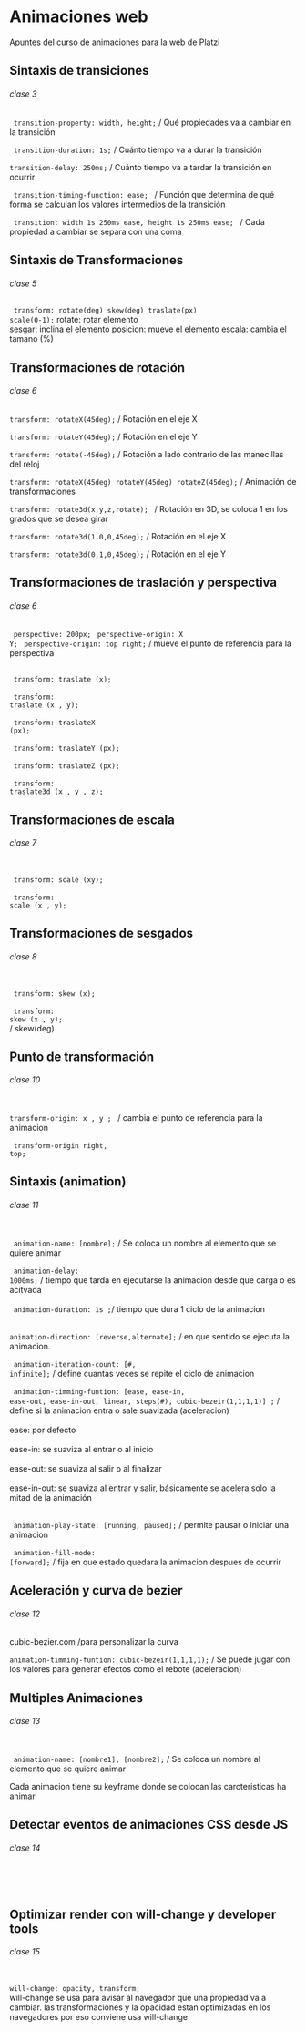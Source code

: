 # Animaciones web
Apuntes del curso de animaciones para la web de Platzi

## Sintaxis de transiciones
###### clase 3


 <code> transition-property: width, height;</code> / Qué propiedades va a cambiar en la transición
 

<code> transition-duration: 1s;</code> / Cuánto tiempo va a durar la transición


<code>transition-delay: 250ms;</code> / Cuánto tiempo va a tardar la transición en ocurrir


<code> transition-timing-function: ease; </code> / Función que determina de qué forma se calculan los valores intermedios de la transición

<code> transition: width 1s 250ms ease, height 1s 250ms ease; </code> / Cada propiedad a cambiar se separa con una coma


## Sintaxis de Transformaciones
###### clase 5


 <code> transform: rotate(deg) skew(deg) traslate(px) scale(0-1);</code> 
 rotate: rotar elemento    
 sesgar: inclina el elemento
 posicion: mueve el elemento
 escala: cambia el tamano (%)
 
 
 ## Transformaciones de rotación
###### clase 6


<code>transform: rotateX(45deg);</code> / Rotación en el eje X 

<code>transform: rotateY(45deg);</code> / Rotación en el eje Y

<code>transform: rotate(-45deg);</code> / Rotación a lado contrario de las manecillas del reloj 

<code>transform: rotateX(45deg) rotateY(45deg) rotateZ(45deg);</code> / Animación de transformaciones 

<code>transform: rotate3d(x,y,z,rotate); </code> / Rotación en 3D, se coloca 1 en los grados que se desea girar 

<code>transform: rotate3d(1,0,0,45deg);</code>   / Rotación en el eje X 

<code>transform: rotate3d(0,1,0,45deg);</code> / Rotación en el eje Y


 ## Transformaciones de traslación y perspectiva
###### clase 6

<code> perspective: 200px;</code> 
<code> perspective-origin: X Y;</code>
<code> perspective-origin: top right;</code> / mueve el punto de referencia para la perspectiva

<br><code> transform: traslate (x);</code></br>
<br><code> transform: traslate (x , y);</code></br>
<br><code> transform: traslateX (px);</code></br>
<br><code> transform: traslateY (px);</code></br>
<br><code> transform: traslateZ (px);</code></br>
<br><code> transform: traslate3d (x , y , z);</code></br>

## Transformaciones de escala
###### clase 7

<br><code> transform: scale (xy);</code></br>
<br><code> transform: scale (x , y);</code></br>


## Transformaciones de sesgados
###### clase 8

<br><code> transform: skew (x);</code></br>
<br><code> transform: skew (x , y);</code></br> / skew(deg)

## Punto de transformación
###### clase 10

<br><code>transform-origin: x , y ; </code> / cambia el punto de referencia para la animacion</br>
<br><code> transform-origin right, top;</code></br>

## Sintaxis (animation)
###### clase 11

<br><code> animation-name: [nombre];</code> / Se coloca un nombre al elemento que se quiere animar</br>
<br><code> animation-delay: 1000ms;</code> / tiempo que tarda en ejecutarse la animacion desde que carga o es acitvada</br>
<br><code> animation-duration: 1s ;</code>/ tiempo que dura 1 ciclo de la animacion</br>
<br><code> animation-direction: [reverse,alternate];</code> / en que sentido se ejecuta la animacion.</br>
<br><code> animation-iteration-count: [#, infinite];</code> / define cuantas veces se repite el ciclo de animacion</br>
<br><code> animation-timming-funtion: [ease, ease-in, ease-out, ease-in-out, linear, steps(#), cubic-bezeir(1,1,1,1)] ;</code> / define si la animacion entra o sale suavizada (aceleracion)</br>
<br>ease: por defecto</br>
<br>ease-in: se suaviza al entrar o al inicio</br>
<br>ease-out: se suaviza al salir o al finalizar</br>
<br>ease-in-out: se suaviza al entrar y salir, básicamente se acelera solo la mitad de la animación</br>

<br><code> animation-play-state: [running, paused];</code> / permite pausar o iniciar una animacion</br>
<br><code> animation-fill-mode: [forward];</code> / fija en que estado quedara la animacion despues de ocurrir</br>


## Aceleración y curva de bezier
###### clase 12


cubic-bezier.com /para personalizar la curva
<br><code> animation-timming-funtion: cubic-bezeir(1,1,1,1);</code> / Se puede jugar con los valores para generar efectos como el rebote (aceleracion)</br>

## Multiples Animaciones
###### clase 13

<br><code> animation-name: [nombre1], [nombre2];</code> / Se coloca un nombre al elemento que se quiere animar</br>

Cada animacion tiene su keyframe donde se colocan las carcteristicas ha animar 

## Detectar eventos de animaciones CSS desde JS
###### clase 14

<br><code><script></code></br>
   <br><code> const $cuadrado = document.getElementById('cuadrado');</code> </br>
   <br><code> // $cuadrado.addEventListener('nombre del event', 'que hago cuando el evento ocurra') </code></br>
   <br><code> // $cuadrado.addEventListener('animationstart', (event) => { </code></br>
   <br><code> // $cuadrado.addEventListener('animationiteration', (event) => { </code></br>
   <br><code> $cuadrado.addEventListener('animationend', (event) => { </code></br>
    <br><code>  // console.log(event.animationName); </code> </br>
   <br> <code>  if (event.animationName === 'rebote') { </code></br> 
    <br>  <code>  $cuadrado.style.animationName = 'cuadrado escalera'; </code></br>
    <br> <code>   $cuadrado.style.animationDuration = '3s';</code></br> 
    <br> <code> }</code></br>
   <br> <code>});</code> </br>
 <br> <code></script></code></br>

## Optimizar render con will-change y developer tools
###### clase 15

 <br> <code>will-change: opacity, transform;</code></br>
 will-change se usa para avisar al navegador que una propiedad va a cambiar. las transformaciones y la opacidad estan optimizadas en los navegadores por eso conviene usa will-change
